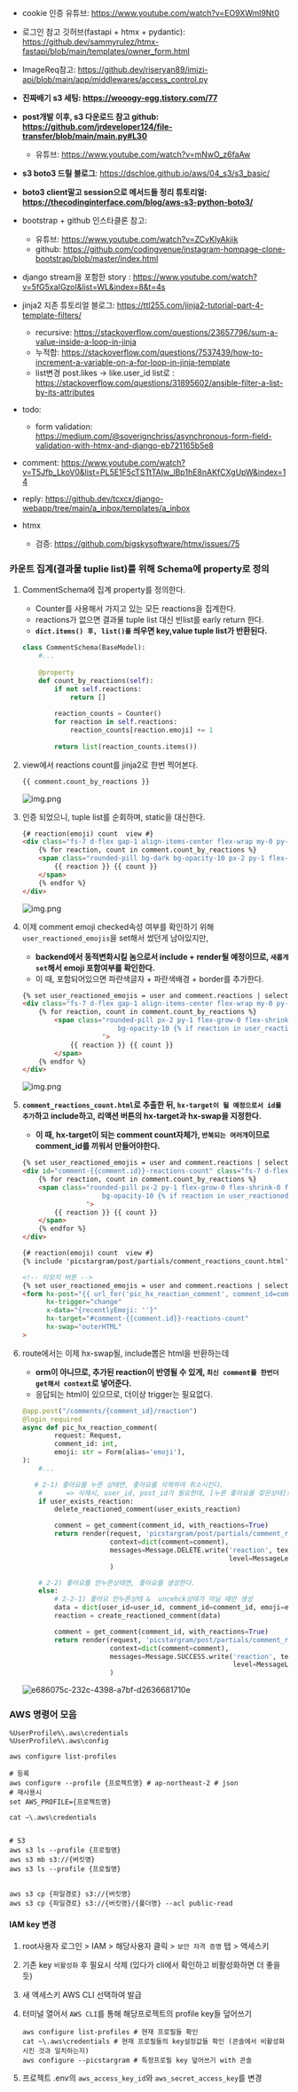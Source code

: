 - cookie 인증 유튜브: https://www.youtube.com/watch?v=EO9XWml9Nt0
- 로그인 참고 깃허브(fastapi + htmx + pydantic): https://github.dev/sammyrulez/htmx-fastapi/blob/main/templates/owner_form.html
- ImageReq참고: https://github.dev/riseryan89/imizi-api/blob/main/app/middlewares/access_control.py
- **진짜배기 s3 세팅: https://wooogy-egg.tistory.com/77**
- **post개발 이후, s3 다운로드 참고 github: https://github.com/jrdeveloper124/file-transfer/blob/main/main.py#L30**
    - 유튜브: https://www.youtube.com/watch?v=mNwO_z6faAw
- **s3 boto3 드릴 블로그**: https://dschloe.github.io/aws/04_s3/s3_basic/
- **boto3 client말고 session으로 메서드들 정리 튜토리얼: https://thecodinginterface.com/blog/aws-s3-python-boto3/**

- bootstrap + github 인스타클론 참고:
    - 유튜브: https://www.youtube.com/watch?v=ZCvKlyAkjik
    - github: https://github.com/codingvenue/instagram-hompage-clone-bootstrap/blob/master/index.html
- django stream을 포함한 story : https://www.youtube.com/watch?v=5fG5xaIGzoI&list=WL&index=8&t=4s
- jinja2 지존 튜토리얼 블로그: https://ttl255.com/jinja2-tutorial-part-4-template-filters/
    - recursive: https://stackoverflow.com/questions/23657796/sum-a-value-inside-a-loop-in-jinja
    - 누적합: https://stackoverflow.com/questions/7537439/how-to-increment-a-variable-on-a-for-loop-in-jinja-template
    - list변경 post.likes -> like.user_id list로 : https://stackoverflow.com/questions/31895602/ansible-filter-a-list-by-its-attributes
- todo:
    - form
      validation: https://medium.com/@soverignchriss/asynchronous-form-field-validation-with-htmx-and-django-eb721165b5e8
- comment: https://www.youtube.com/watch?v=T5Jfb_LkoV0&list=PL5E1F5cTSTtTAIw_lBp1hE8nAKfCXgUpW&index=14
- reply: https://github.dev/tcxcx/django-webapp/tree/main/a_inbox/templates/a_inbox

- htmx
  - 검증: https://github.com/bigskysoftware/htmx/issues/75

### 카운트 집계(결과물 tuplie list)를 위해 Schema에 property로 정의
1. CommentSchema에 집계 property를 정의한다.
    - Counter를 사용해서 가지고 있는 모든 reactions을 집계한다.
    - reactions가 없으면 결과물 tuple list 대신 빈list를 early return 한다.
    - **`dict.items() 후, list()를` 씌우면 key,value tuple list가 반환된다.**
    ```python
    class CommentSchema(BaseModel):
        #...
        
        @property
        def count_by_reactions(self):
            if not self.reactions:
                return []
            
            reaction_counts = Counter()
            for reaction in self.reactions:
                reaction_counts[reaction.emoji] += 1
                
            return list(reaction_counts.items())
    ```

2. view에서 reactions count를 jinja2로 한번 찍어본다.
    ```python
    {{ comment.count_by_reactions }}
    ```
    ![img.png](../images/179.png)


3. 인증 되었으니, tuple list를 순회하며, static을 대신한다.
    ```html
    {# reaction(emoji) count  view #}
    <div class="fs-7 d-flex gap-1 align-items-center flex-wrap my-0 py-1">
        {% for reaction, count in comment.count_by_reactions %}
        <span class="rounded-pill bg-dark bg-opacity-10 px-2 py-1 flex-grow-0 flex-shrink-0 flex-basis-auto">
            {{ reaction }} {{ count }}
        </span>
        {% endfor %}
    </div>
    ```
    ![img.png](../images/180.png)

4. 이제 comment emoji checked속성 여부를 확인하기 위해 `user_reactioned_emojis`을 set해서 썼던게 남아있지만,
    - **backend에서 동적변화시킬 놈으로서 include + render될 예정이므로, `새롭게 set`해서 emoji 포함여부를 확인한다.**
    - 이 때, 포함되어있으면 파란색글자 + 파란색배경 + border를 추가한다.
    ```html
    {% set user_reactioned_emojis = user and comment.reactions | selectattr('user_id', 'eq', user.id) | map(attribute='emoji') | list %}
    <div class="fs-7 d-flex gap-1 align-items-center flex-wrap my-0 py-1">
        {% for reaction, count in comment.count_by_reactions %}
            <span class="rounded-pill px-2 py-1 flex-grow-0 flex-shrink-0 flex-basis-auto
                            bg-opacity-10 {% if reaction in user_reactioned_emojis %}border border-1 border-primary-subtle text-primary bg-primary{% else %}text-dark bg-dark{% endif %}
                        ">
                {{ reaction }} {{ count }}
            </span>
        {% endfor %}
    </div>
    ```
    ![img.png](../images/181.png)

5. **`comment_reactions_count.html`로 추출한 뒤, `hx-target이 될 예정으로서 id를 추가`하고 include하고, 리액션 버튼의 hx-target과 hx-swap을 지정한다.**
    - **이 때, hx-target이 되는 comment count자체가, `반복되는 여러개`이므로 comment_id를 끼워서 만들어야한다.**
    ```html
    {% set user_reactioned_emojis = user and comment.reactions | selectattr('user_id', 'eq', user.id) | map(attribute='emoji') | list %}
    <div id="comment-{{comment.id}}-reactions-count" class="fs-7 d-flex gap-1 align-items-center flex-wrap my-0 py-1">
        {% for reaction, count in comment.count_by_reactions %}
        <span class="rounded-pill px-2 py-1 flex-grow-0 flex-shrink-0 flex-basis-auto
                        bg-opacity-10 {% if reaction in user_reactioned_emojis %}border border-1 border-primary-subtle text-primary bg-primary{% else %}text-dark bg-dark{% endif %}
                    ">
            {{ reaction }} {{ count }}
        </span>
        {% endfor %}
    </div>
    ```
    ```html
    {# reaction(emoji) count  view #}
    {% include 'picstargram/post/partials/comment_reactions_count.html' %}
    ```
    ```html
    <!-- 이모지 버튼 -->
    {% set user_reactioned_emojis = user and comment.reactions | selectattr('user_id', 'eq', user.id) | map(attribute='emoji') | list %}
    <form hx-post="{{ url_for('pic_hx_reaction_comment', comment_id=comment.id) }}"
          hx-trigger="change"
          x-data="{recentlyEmoji: ''}"
          hx-target="#comment-{{comment.id}}-reactions-count"
          hx-swap="outerHTML"
    >
    ```

6. route에서는 이제 hx-swap될, include뽑은 html을 반환하는데
    - **orm이 아니므로, 추가된 reaction이 반영될 수 있게, `최신 comment를 한번더 get해서 context`로 넣어준다.**
    - 응답되는 html이 있으므로, 더이상 trigger는 필요없다.
    ```python
    @app.post("/comments/{comment_id}/reaction")
    @login_required
    async def pic_hx_reaction_comment(
            request: Request,
            comment_id: int,
            emoji: str = Form(alias='emoji'),
    ):
        #...
   
       # 2-1) 좋아요를 누른 상태면, 좋아요를 삭제하여 취소시킨다.
        #      => 삭제시, user_id, post_id가 필요한데, [누른 좋아요를 찾은상태]로서, 삭제시만 id가 아닌 schema객체를 통째로 넘겨 처리한다.
        if user_exists_reaction:
            delete_reactioned_comment(user_exists_reaction)
    
            comment = get_comment(comment_id, with_reactions=True)
            return render(request, 'picstargram/post/partials/comment_reactions_count.html',
                          context=dict(comment=comment),
                          messages=Message.DELETE.write('reaction', text=f"Delete to Reaction {emoji}",
                                                        level=MessageLevel.WARNING),
                          )
    
        # 2-2) 좋아요를 안누른상태면, 좋아요를 생성한다.
        else:
            # 2-2-1) 좋아요 안누른상태 &  uncehck상태가 아닐 때만 생성
            data = dict(user_id=user_id, comment_id=comment_id, emoji=emoji)
            reaction = create_reactioned_comment(data)
    
            comment = get_comment(comment_id, with_reactions=True)
            return render(request, 'picstargram/post/partials/comment_reactions_count.html',
                          context=dict(comment=comment),
                          messages=Message.SUCCESS.write('reaction', text=f"Thanks to Reaction {emoji}",
                                                         level=MessageLevel.SUCCESS),
                          )
    ```
    ![e686075c-232c-4398-a7bf-d2636681710e](https://raw.githubusercontent.com/is2js/screenshots/main/e686075c-232c-4398-a7bf-d2636681710e.gif)

### AWS 명령어 모음

```shell
%UserProfile%\.aws\credentials
%UserProfile%\.aws\config

aws configure list-profiles

# 등록
aws configure --profile {프로젝트명} # ap-northeast-2 # json
# 재사용시
set AWS_PROFILE={프로젝트명}

cat ~\.aws\credentials


# S3
aws s3 ls --profile {프로필명}
aws s3 mb s3://{버킷명}
aws s3 ls --profile {프로필명}


aws s3 cp {파일경로} s3://{버킷명}
aws s3 cp {파일경로} s3://{버킷명}/{폴더명} --acl public-read
```

#### IAM key 변경

1. root사용자 로그인 > IAM > 해당사용자 클릭 > `보안 자격 증명` 탭 > 액세스키
2. 기존 key `비활성화` 후 필요시 삭제 (있다가 cli에서 확인하고 비활성화하면 더 좋을 듯)
3. 새 액세스키 AWS CLI 선택하여 발급
4. 터미널 열어서 `AWS CLI`를 통해 해당프로젝트의 profile key들 덮어쓰기
    ```shell
    aws configure list-profiles # 현재 프로필들 확인
    cat ~\.aws\credentials # 현재 프로필들의 key설정값들 확인 (콘솔에서 비활성화시킨 것과 일치하는지)
    aws configure --picstargram # 특정프로필 key 덮어쓰기 with 콘솔
    ```

5. 프로젝트 .env의 `aws_access_key_id`와 `aws_secret_access_key`를 변경

   


